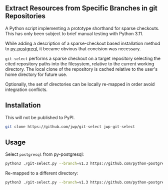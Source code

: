 ## Extract Resources from Specific Branches in git Repositories

A Python script implementing a prototype shorthand for sparse checkouts.
This has only been subject to brief manual testing with Python 3.11.

While adding a description of a sparse-checkout based installation method to
[py-postgreql](https://github.com/python-postgres/fe), it became obvious that
concision was necessary.

`git-select` performs a sparse checkout on a target repository selecting the cited repository
paths into the filesystem, relative to the current working directory.
The local clone of the repository is cached relative to the user's home directory for future use.

Optionally, the set of directories can be locally re-mapped in order avoid integration conflicts.

## Installation

This will not be published to PyPI.

```bash
git clone https://github.com/jwp/git-select jwp-git-select
```

## Usage

Select `postgresql` from py-postgresql:

```bash
python3 ./git-select.py --branch=v1.3 https://github.com/python-postgres/fe postgresql
```

Re-mapped to a different directory:

```bash
python3 ./git-select.py --branch=v1.3 https://github.com/python-postgres/fe postgresql/./pg
```

